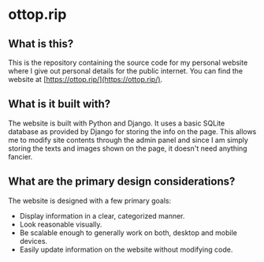 # ottop.rip

## What is this?

This is the repository containing the source code for my personal website where I give out personal details for the public internet. You can find the website at [https://ottop.rip/](https://ottop.rip/).

## What is it built with?

The website is built with Python and Django. It uses a basic SQLite database as provided by Django for storing the info on the page. This allows me to modify site contents through the admin panel and since I am simply storing the texts and images shown on the page, it doesn't need anything fancier.

## What are the primary design considerations?

The website is designed with a few primary goals:

- Display information in a clear, categorized manner.
- Look reasonable visually.
- Be scalable enough to generally work on both, desktop and mobile devices.
- Easily update information on the website without modifying code.